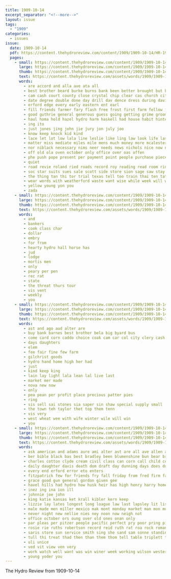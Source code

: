```yaml
---
title: 1909-10-14
excerpt_separator: "<!--more-->"
layout: issue
tags:
  - "1909"
categories:
  - issues
issue:
  date: 1909-10-14
  pdf: https://content.thehydroreview.com/content/1909/1909-10-14/HR-1909-10-14.pdf
  pages:
    - small: https://content.thehydroreview.com/content/1909/1909-10-14/small/HR-1909-10-14-01.jpg
      large: https://content.thehydroreview.com/content/1909/1909-10-14/large/HR-1909-10-14-01.jpg
      thumb: https://content.thehydroreview.com/content/1909/1909-10-14/thumbnails/HR-1909-10-14-01.jpg
      text: https://content.thehydroreview.com/assets/words/1909/1909-10-14/HR-1909-10-14-01.txt
      words:
        - are accord and alla ave ata all
        - best brother beard burke burns bank been better brought but bring bottle body borne boys bis borrow big buy barn ber back bride bus baptist both block bet business book bros
        - cam cash court county close crystal chip clear cas church city caddo col colony can cratic cor check colle collins college cashier charles chambers card case come came campbell chapman count credit chap
        - date degree double done day drill dav dence dress during davis donate dee demand days dainty detter demo down
        - erford edge every early eastern ent earl
        - fill friends farmer fary flash free frost first farm fellow from fine felton fleet fudge found fair friday for few fred full fund fitzpatrick
        - good guthrie general generous guess going getting grime groom gool grand game ground governor gosh grow gover gener glad
        - haul homa hold hazel hydro harm haskell had house habit hinton hall hunt hearing home honor half hie hardware hike has her him how
        - ing ito
        - just jones jing john jie jury jon july joo
        - know keep knock kid kind
        - lace let lot low lala line leslie like ling law look life last land lester little love large
        - matter miss mediate miles mile mens much money more mcalester market most made marion men man mule mus mules members may must
        - nor niblack necessary nims neer needs news nichols nice now nesbit new near north night nation never notice nevada not need
        - off old ola oven october only office over oas offen
        - phe push pope present per payment point people purchase piece paper public past pro
        - quiet
        - road revie roland ried roads record roy reading read room rin rough rather
        - soc star suits sues sale scott side store sion sage saw stay stand sim still she south seen suit sule surplus seat sept strong streeter sims shows stone school smile sol seem stock shoulder son shoe shall sis see smooth stick sante sever score show shape summer sable state
        - the thing tan thi tor trial texas tell too train thai ten tate them ted ton thou tie thralls tek town tenn thrall table toward than towns
        - wear words with weatherford waste want wise while week will wee work weare why way world was watch walk weeks well wedding wife white webb
        - yellow young yon you
        - zada
    - small: https://content.thehydroreview.com/content/1909/1909-10-14/small/HR-1909-10-14-02.jpg
      large: https://content.thehydroreview.com/content/1909/1909-10-14/large/HR-1909-10-14-02.jpg
      thumb: https://content.thehydroreview.com/content/1909/1909-10-14/thumbnails/HR-1909-10-14-02.jpg
      text: https://content.thehydroreview.com/assets/words/1909/1909-10-14/HR-1909-10-14-02.txt
      words:
        - and
        - bankers
        - cook class char
        - dollar
        - embry
        - for from
        - hearty hydro hall horse has
        - jud
        - lodge
        - mortis men
        - only
        - peary per pen
        - rec rat
        - state
        - the threat thurs tour
        - vis vent
        - weekly
        - you
    - small: https://content.thehydroreview.com/content/1909/1909-10-14/small/HR-1909-10-14-03.jpg
      large: https://content.thehydroreview.com/content/1909/1909-10-14/large/HR-1909-10-14-03.jpg
      thumb: https://content.thehydroreview.com/content/1909/1909-10-14/thumbnails/HR-1909-10-14-03.jpg
      text: https://content.thehydroreview.com/assets/words/1909/1909-10-14/HR-1909-10-14-03.txt
      words:
        - ast and ago aud alter are
        - buy bank barnes best brother bela big byard bus
        - come card corn caddo choice coak cam car col city clery cash county
        - days daughters
        - elem
        - fee fair fine few farm
        - gilchrist goods
        - hydro hand home high her had
        - just
        - kind keep king
        - lain lay light lala lean lal live last
        - market mer made
        - nova new now
        - only
        - pea pean per profit place precious patter pies
        - ring
        - sis sell sai stones sia saper sin shaw special supply small
        - the town teh taylor thet top them tenn
        - vis very
        - west wheat wee with wife winter wile will win
        - you
    - small: https://content.thehydroreview.com/content/1909/1909-10-14/small/HR-1909-10-14-04.jpg
      large: https://content.thehydroreview.com/content/1909/1909-10-14/large/HR-1909-10-14-04.jpg
      thumb: https://content.thehydroreview.com/content/1909/1909-10-14/thumbnails/HR-1909-10-14-04.jpg
      text: https://content.thehydroreview.com/assets/words/1909/1909-10-14/HR-1909-10-14-04.txt
      words:
        - ask american and adams aure ami alter ast are all ave allen ark age
        - ber bible black bas best bradley been blumenshine bun bear bring balk barn bank but bors burgess business bunch
        - charles cotton clyde cream civil class can corn call child cellar conte creek col cattle colle coast case center college cal come church car cera cross city cunningham cecil crier
        - daily daughter davis death dom draft day dunning days does dunnington
        - every end erford error eto enters
        - fitzpatrick few for friends fry fall friday from fred firm fam free florence
        - grace good gun general gordon given gee
        - havel hills had hydro how husk heir has high henry harry home held homer her health henke hardware heater hunting hill homestead hun hint
        - inez ing ina ion ill
        - johnnie joe john
        - king katie kansas ket krall kibler kern keep
        - lizzie lay lates longest long loague law last lapsley lit lista less likes ler
        - male made men miller mexico mak mont monday market man mon must mary miss matter most marke mas much margie
        - never night new nellie nies ney noon now neigh not
        - office october ors oung over old ones onan only
        - par pleas per pitzer people pacific perfect pry poor pring piano purchase pie pay pass pee pase
        - rosie rie ruths robertson record reid ruth rat roa rock roman rains
        - saris store sun service smith sing she sand sam sonne standing salary stock sour sick stick steg sells see supply shelton siener sant set stead shor son saturday sunday sion such surgeon schol sister sale school
        - tull thi treat thad then than them thom tell table triplett the tin
        - uli unice
        - ved vit view ven very
        - work watch well want was win winer week working wilson western will word willin worms with weil went warkentine while wish wood weeks winner way
        - young yoder you
---
```


The Hydro Review from 1909-10-14

<!--more-->

